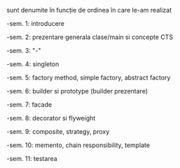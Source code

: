 sunt denumite în funcție de ordinea în care le-am realizat


-sem. 1: introducere

-sem. 2: prezentare generala clase/main si concepte CTS

-sem. 3: "-"

-sem. 4: singleton

-sem. 5: factory method, simple factory, abstract factory

-sem. 6: builder si prototype (builder prezentare)

-sem. 7: facade

-sem. 8: decorator si flyweight

-sem. 9: composite, strategy, proxy

-sem. 10: memento, chain responsibility, template

-sem. 11: testarea
